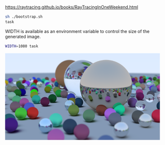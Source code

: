 https://raytracing.github.io/books/RayTracingInOneWeekend.html

```sh
sh ./bootstrap.sh
task
```
WIDTH is available as an environment variable to control the size of the generated image.
```sh
WIDTH=1080 task
```
![Output](./images/image.png)
